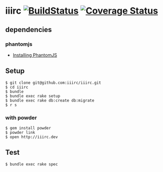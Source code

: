 # iiirc [![BuildStatus](https://secure.travis-ci.org/iiirc/iiirc.png)](http://travis-ci.org/iiirc/iiirc) [![Coverage Status](https://coveralls.io/repos/iiirc/iiirc/badge.png)](https://coveralls.io/r/iiirc/iiirc)

## dependencies

### phantomjs
 * [Installing PhantomJS](https://github.com/jonleighton/poltergeist#installing-phantomjs)

## Setup

```
$ git clone git@github.com:iiirc/iiirc.git
$ cd iiirc
$ bundle
$ bundle exec rake setup
$ bundle exec rake db:create db:migrate
$ r s
```

### with powder

```
$ gem install powder
$ powder link
$ open http://iiirc.dev
```

## Test

```
$ bundle exec rake spec
```
